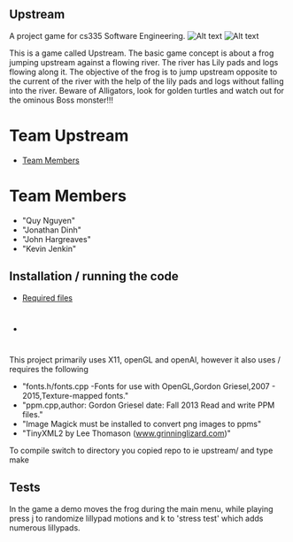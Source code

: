 ## Upstream
A project game for cs335 Software Engineering.
![Alt text](/images/introbg.png?raw=true "upstream")
![Alt text](/images/frog.png?raw=true "Frog")


This is a game called Upstream. The basic game concept is about a frog jumping upstream against a flowing river. The river has Lily pads and logs flowing along it. The objective of the frog is to jump upstream opposite to the current of the river with the help of the lily pads and logs without falling into the river. Beware of Alligators, look for golden turtles and watch out for the ominous Boss monster!!!

# Team Upstream
* [Team Members](#team-members)
# <a name="team-members"></a>Team Members
* "Quy Nguyen"
* "Jonathan Dinh"
* "John Hargreaves"
* "Kevin Jenkin"

## Installation / running the code
* [Required files](#requirements)
* # <a name="requirements"></a>
This project primarily uses X11, openGL and openAl, however it also uses / requires the following

* "fonts.h/fonts.cpp -Fonts for use with OpenGL,Gordon Griesel,2007 - 2015,Texture-mapped fonts."
* "ppm.cpp,author: Gordon Griesel date: Fall 2013 Read and write PPM files."
* "Image Magick must be installed to convert png images to ppms"
* "TinyXML2 by Lee Thomason (www.grinninglizard.com)"

To compile switch to directory you copied repo to ie upstream/ and type make


## Tests

In the game a demo moves the frog during the main menu, while playing press j to randomize lillypad motions and k to 'stress test' which adds numerous lillypads.

